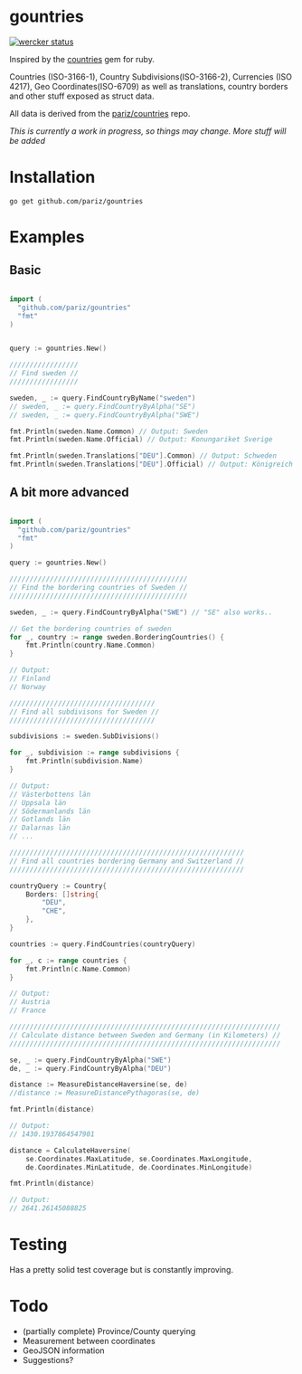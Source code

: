 # gountries

[![wercker status](https://app.wercker.com/status/909d6a059d7d0b49b74ec8b658f97df4/s/master "wercker status")](https://app.wercker.com/project/bykey/909d6a059d7d0b49b74ec8b658f97df4)

Inspired by the [countries](https://github.com/hexorx/countries) gem for ruby.

Countries (ISO-3166-1), Country Subdivisions(ISO-3166-2), Currencies (ISO 4217), Geo Coordinates(ISO-6709) as well as translations, country borders and other stuff exposed as struct data.

All data is derived from the [pariz/countries](https://github.com/pariz/countries) repo.

*This is currently a work in progress, so things may change. More stuff will be added*

# Installation

```
go get github.com/pariz/gountries
```

# Examples


## Basic
```go

import (
  "github.com/pariz/gountries"
  "fmt"
)


query := gountries.New()

/////////////////
// Find sweden //
/////////////////

sweden, _ := query.FindCountryByName("sweden")
// sweden, _ := query.FindCountryByAlpha("SE")
// sweden, _ := query.FindCountryByAlpha("SWE")

fmt.Println(sweden.Name.Common) // Output: Sweden
fmt.Println(sweden.Name.Official) // Output: Konungariket Sverige

fmt.Println(sweden.Translations["DEU"].Common) // Output: Schweden
fmt.Println(sweden.Translations["DEU"].Official) // Output: Königreich Schweden


```
## A bit more advanced
```go

import (
  "github.com/pariz/gountries"
  "fmt"
)

query := gountries.New()

////////////////////////////////////////////
// Find the bordering countries of Sweden //
////////////////////////////////////////////

sweden, _ := query.FindCountryByAlpha("SWE") // "SE" also works..

// Get the bordering countries of sweden
for _, country := range sweden.BorderingCountries() {
	fmt.Println(country.Name.Common)
}

// Output:
// Finland
// Norway

////////////////////////////////////
// Find all subdivisons for Sweden //
////////////////////////////////////

subdivisions := sweden.SubDivisions()

for _, subdivision := range subdivisions {
	fmt.Println(subdivision.Name)
}

// Output:
// Västerbottens län
// Uppsala län
// Södermanlands län
// Gotlands län
// Dalarnas län
// ...

//////////////////////////////////////////////////////////
// Find all countries bordering Germany and Switzerland //
//////////////////////////////////////////////////////////

countryQuery := Country{
	Borders: []string{
		"DEU",
		"CHE",
	},
}

countries := query.FindCountries(countryQuery)

for _, c := range countries {
	fmt.Println(c.Name.Common)
}

// Output:
// Austria
// France

///////////////////////////////////////////////////////////////////
// Calculate distance between Sweden and Germany (in Kilometers) //
///////////////////////////////////////////////////////////////////

se, _ := query.FindCountryByAlpha("SWE")
de, _ := query.FindCountryByAlpha("DEU")

distance := MeasureDistanceHaversine(se, de)
//distance := MeasureDistancePythagoras(se, de)

fmt.Println(distance)

// Output:
// 1430.1937864547901

distance = CalculateHaversine(
	se.Coordinates.MaxLatitude, se.Coordinates.MaxLongitude,
	de.Coordinates.MinLatitude, de.Coordinates.MinLongitude)

fmt.Println(distance)

// Output:
// 2641.26145088825


```

# Testing

Has a pretty solid test coverage but is constantly improving.

# Todo


* (partially complete) Province/County querying
* Measurement between coordinates
* GeoJSON information
* Suggestions?
